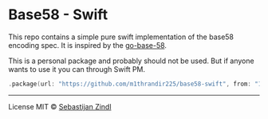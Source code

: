 # Base58 - Swift

This repo contains a simple pure swift implementation of the base58 encoding spec. It is inspired by the [go-base-58](https://github.com/jbenet/go-base58).

This is a personal package and probably should not be used. But if anyone wants to use it you can through Swift PM.

```swift
.package(url: "https://github.com/m1thrandir225/base58-swift", from: "1.0.0")
```

---

License MIT © [Sebastijan Zindl](https://sebastijanzindl.me)
